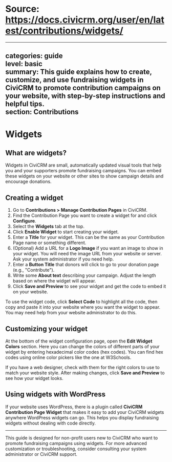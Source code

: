 # Source: https://docs.civicrm.org/user/en/latest/contributions/widgets/

---
categories: guide  
level: basic  
summary: This guide explains how to create, customize, and use fundraising widgets in CiviCRM to promote contribution campaigns on your website, with step-by-step instructions and helpful tips.  
section: Contributions  
---

# Widgets

## What are widgets?

Widgets in CiviCRM are small, automatically updated visual tools that help you and your supporters promote fundraising campaigns. You can embed these widgets on your website or other sites to show campaign details and encourage donations.

## Creating a widget

1. Go to **Contributions > Manage Contribution Pages** in CiviCRM.  
2. Find the Contribution Page you want to create a widget for and click **Configure**.  
3. Select the **Widgets** tab at the top.  
4. Click **Enable Widget** to start creating your widget.  
5. Enter a **Title** for your widget. This can be the same as your Contribution Page name or something different.  
6. (Optional) Add a URL for a **Logo Image** if you want an image to show in your widget. You will need the image URL from your website or server. Ask your system administrator if you need help.  
7. Enter a **Button Title** that donors will click to go to your donation page (e.g., "Contribute").  
8. Write some **About text** describing your campaign. Adjust the length based on where the widget will appear.  
9. Click **Save and Preview** to see your widget and get the code to embed it on your website.  

To use the widget code, click **Select Code** to highlight all the code, then copy and paste it into your website where you want the widget to appear. You may need help from your website administrator to do this.

## Customizing your widget

At the bottom of the widget configuration page, open the **Edit Widget Colors** section. Here you can change the colors of different parts of your widget by entering hexadecimal color codes (hex codes). You can find hex codes using online color pickers like the one at W3Schools.

If you have a web designer, check with them for the right colors to use to match your website style. After making changes, click **Save and Preview** to see how your widget looks.

## Using widgets with WordPress

If your website uses WordPress, there is a plugin called **CiviCRM Contribution Page Widget** that makes it easy to add your CiviCRM widgets anywhere WordPress widgets can go. This helps you display fundraising widgets without dealing with code directly.

---

This guide is designed for non-profit users new to CiviCRM who want to promote fundraising campaigns using widgets. For more advanced customization or troubleshooting, consider consulting your system administrator or CiviCRM support.